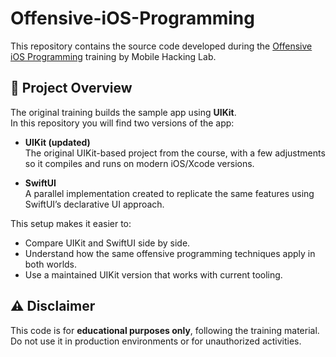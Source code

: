 # Offensive-iOS-Programming

This repository contains the source code developed during the [Offensive iOS Programming](https://www.mobilehackinglab.com/course/offensive-ios-programming) training by Mobile Hacking Lab.

## 📱 Project Overview
The original training builds the sample app using **UIKit**.  
In this repository you will find two versions of the app:

- **UIKit (updated)**  
  The original UIKit-based project from the course, with a few adjustments so it compiles and runs on modern iOS/Xcode versions.

- **SwiftUI**  
  A parallel implementation created to replicate the same features using SwiftUI’s declarative UI approach.

This setup makes it easier to:
- Compare UIKit and SwiftUI side by side.
- Understand how the same offensive programming techniques apply in both worlds.
- Use a maintained UIKit version that works with current tooling.

## ⚠️ Disclaimer
This code is for **educational purposes only**, following the training material.  
Do not use it in production environments or for unauthorized activities.
